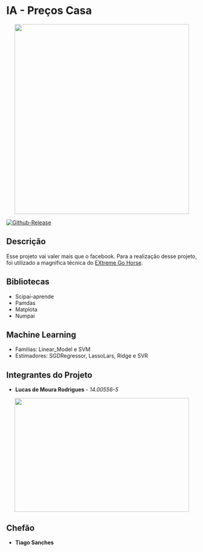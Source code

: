 # IA - Preços Casa #

<p align="center">
  <img width="460" height="500" src="https://raw.githubusercontent.com/qingkaikong/blog/master/2017_12_machine_learning_funny_pictures/figures/figure_8.png">
</p>


[![Github-Release](https://img.shields.io/github/release/filoe/cscore.svg)](https://github.com/lucasrodrigues10/imobiliariaLegal/releases)

## Descrição

Esse projeto vai valer mais que o facebook. Para a realização desse projeto, foi utilizado a magnifica técnica do [EXtreme Go Horse](http://sou.gohorseprocess.com.br/). 

## Bibliotecas
* Scipai-aprende 
* Pamdas
* Matplota
* Numpai

## Machine Learning
* Familias: Linear_Model e SVM
* Estimadores: SGDRegressor, LassoLars, Ridge e SVR

## Integrantes do Projeto
* **Lucas de Moura Rodrigues** - *14.00556-5*

<p align="center">
  <img width="460" height="300" src="https://cdn-images-1.medium.com/max/800/1*pAiFtxYHdjg4-HP6e46wZA.gif">
</p>

## Chefão
* **Tiago Sanches** 
